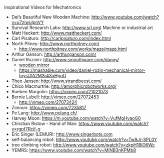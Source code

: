 
Inspirational Videos for Mechatronics

- Del’s Beautiful New Wooden Machine: http://www.youtube.com/watch?v=u7ziwuIpnVY
- Survival Research Labs: http://www.srl.org) Machine or industrial art
- Matt Heckert: http://www.mattheckert.com/
- Carl Pisaturo: http://carlpisaturo.com/index.html
- North Pitney: http://www.northpitney.com/
  - http://www.northpitney.com/works/maze/maze.html
- Arthur Ganson: http://arthurganson.com/
- Daniel Rozinin: http://www.smoothware.com/danny/
  - [wooden mirror](http://www.smoothware.com/danny/woodenmirror.html)
  - https://mashable.com/video/daniel-rozin-mechanical-mirror-toys/#A2M3r4XxHgqD
- Theo Jansen: http://www.strandbeest.com/
- Chico Macmurtrie: http://amorphicrobotworks.org/
- Rueben Margolin: https://vimeo.com/21021073
- Bernie Lubell: http://vimeo.com/27072453
  - http://vimeo.com/27073424
- Zimoun:  https://vimeo.com/7235817
- Pe Lang: http://www.pelang.ch/
- Harvey Moon: https://m.youtube.com/watch?v=VufMgHvaoG0
- Christian Ristow - Hand of Man: https://www.youtube.com/watch?v=rgpf7Rcjf-g
- Eric Singer (LEMUR): http://www.singerbots.com
- self-balancing robot: http://www.youtube.com/watch?v=Tw9Jr-SPL0Y
- tree climbing robot: http://www.youtube.com/watch?v=zkpH1BjD6Wc
- YEMRS: https://www.youtube.com/watch?v=MjNB3nKPMb8
